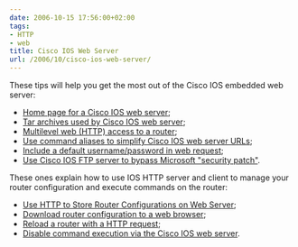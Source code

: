 ```yaml
---
date: 2006-10-15 17:56:00+02:00
tags:
- HTTP
- web
title: Cisco IOS Web Server
url: /2006/10/cisco-ios-web-server/
---
```

These tips will help you get the most out of the Cisco IOS embedded web server:

-   [Home page for a Cisco IOS web server](/2006/10/home-page-for-cisco-ios-web-server/);
-   [Tar archives used by Cisco IOS web server](/2006/10/tar-archives-used-by-cisco-ios-web/);
-   [Multilevel web (HTTP) access to a router](/2006/10/multilevel-web-http-access-to-router/);
-   [Use command aliases to simplify Cisco IOS web server URLs](/2006/10/use-command-aliases-to-simplify-cisco/);
-   [Include a default username/password in web request](/2006/10/include-default-usernamepassword-in/);
-   [Use Cisco IOS FTP server to bypass Microsoft \"security patch\"](/2006/10/use-cisco-ios-ftp-server-to-bypass/).
<!--more-->
These ones explain how to use IOS HTTP server and client to manage your router configuration and execute commands on the router:

-   [Use HTTP to Store Router Configurations on Web Server](/2006/08/use-http-to-store-router/);
-   [Download router configuration to a web browser](/2006/08/download-router-configuration-to-web/);
-   [Reload a router with a HTTP request](/2006/10/reload-router-from-vbscript-or-perl/);
-   [Disable command execution via the Cisco IOS web server](/2006/10/disable-command-execution-with-cisco/).

